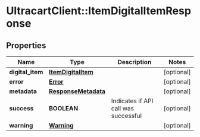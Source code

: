 # UltracartClient::ItemDigitalItemResponse

## Properties
Name | Type | Description | Notes
------------ | ------------- | ------------- | -------------
**digital_item** | [**ItemDigitalItem**](ItemDigitalItem.md) |  | [optional] 
**error** | [**Error**](Error.md) |  | [optional] 
**metadata** | [**ResponseMetadata**](ResponseMetadata.md) |  | [optional] 
**success** | **BOOLEAN** | Indicates if API call was successful | [optional] 
**warning** | [**Warning**](Warning.md) |  | [optional] 


